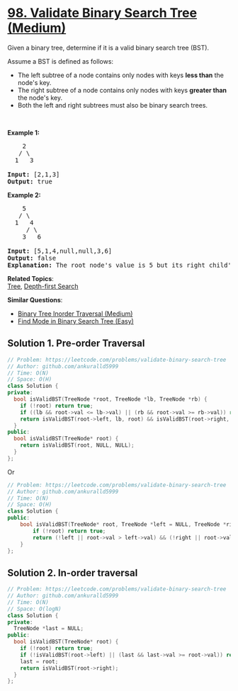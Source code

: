 # [98. Validate Binary Search Tree (Medium)](https://leetcode.com/problems/validate-binary-search-tree/)

<p>Given a binary tree, determine if it is a valid binary search tree (BST).</p>

<p>Assume a BST is defined as follows:</p>

<ul>
	<li>The left subtree of a node contains only nodes with keys <strong>less than</strong> the node's key.</li>
	<li>The right subtree of a node contains only nodes with keys <strong>greater than</strong> the node's key.</li>
	<li>Both the left and right subtrees must also be binary search trees.</li>
</ul>

<p>&nbsp;</p>

<p><strong>Example 1:</strong></p>

<pre>    2
   / \
  1   3

<strong>Input:</strong>&nbsp;[2,1,3]
<strong>Output:</strong> true
</pre>

<p><strong>Example 2:</strong></p>

<pre>    5
   / \
  1   4
&nbsp;    / \
&nbsp;   3   6

<strong>Input:</strong> [5,1,4,null,null,3,6]
<strong>Output:</strong> false
<strong>Explanation:</strong> The root node's value is 5 but its right child's value is 4.
</pre>


**Related Topics**:  
[Tree](https://leetcode.com/tag/tree/), [Depth-first Search](https://leetcode.com/tag/depth-first-search/)

**Similar Questions**:
* [Binary Tree Inorder Traversal (Medium)](https://leetcode.com/problems/binary-tree-inorder-traversal/)
* [Find Mode in Binary Search Tree (Easy)](https://leetcode.com/problems/find-mode-in-binary-search-tree/)

## Solution 1. Pre-order Traversal

```cpp
// Problem: https://leetcode.com/problems/validate-binary-search-tree
// Author: github.com/ankuralld5999
// Time: O(N)
// Space: O(H)
class Solution {
private:
  bool isValidBST(TreeNode *root, TreeNode *lb, TreeNode *rb) {
    if (!root) return true;
    if ((lb && root->val <= lb->val) || (rb && root->val >= rb->val)) return false;
    return isValidBST(root->left, lb, root) && isValidBST(root->right, root, rb);
  }
public:
  bool isValidBST(TreeNode* root) {
    return isValidBST(root, NULL, NULL);
  }
};
```

Or

```cpp
// Problem: https://leetcode.com/problems/validate-binary-search-tree
// Author: github.com/ankuralld5999
// Time: O(N)
// Space: O(H)
class Solution {
public:
    bool isValidBST(TreeNode* root, TreeNode *left = NULL, TreeNode *right = NULL) {
        if (!root) return true;
        return (!left || root->val > left->val) && (!right || root->val < right->val) && isValidBST(root->left, left, root) && isValidBST(root->right, root, right);
    }
};
```

## Solution 2. In-order traversal

```cpp
// Problem: https://leetcode.com/problems/validate-binary-search-tree
// Author: github.com/ankuralld5999
// Time: O(N)
// Space: O(logN)
class Solution {
private:
  TreeNode *last = NULL;
public:
  bool isValidBST(TreeNode* root) {
    if (!root) return true;
    if (!isValidBST(root->left) || (last && last->val >= root->val)) return false;
    last = root;
    return isValidBST(root->right);
  }
};
```
